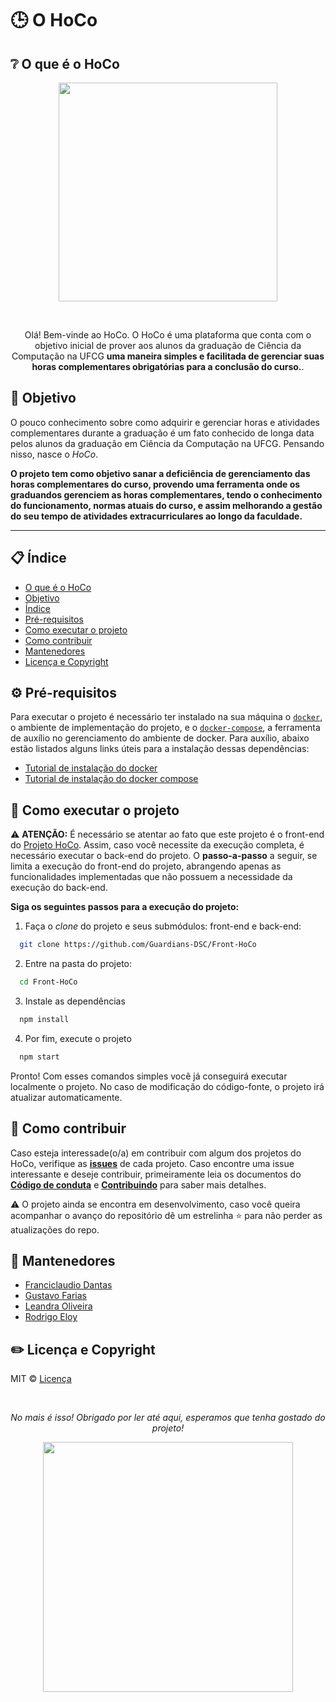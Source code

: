 # :clock3: O HoCo

## :grey_question: O que é o HoCo

<p align=center>
  <img width=350 src='https://user-images.githubusercontent.com/42751604/130678288-4c854469-6d06-4c23-ba23-c89b1fa7cde0.png'/>
</p>
<br/>

<div align='center'>
  <p>
  Olá! Bem-vinde ao HoCo. O HoCo é uma plataforma que conta com o objetivo inicial de  prover aos alunos da graduação de Ciência da Computação na UFCG <b> uma maneira simples e facilitada de gerenciar suas horas complementares obrigatórias para a conclusão do curso.</b>.
  </p>
</div>

## :dart: Objetivo

O pouco conhecimento sobre como adquirir e gerenciar horas e atividades complementares durante a graduação é um fato conhecido de longa data pelos alunos da graduação em Ciência da Computação na UFCG. Pensando nisso, nasce o _HoCo_.

**O projeto tem como objetivo sanar a deficiência de gerenciamento das horas complementares do curso, provendo uma ferramenta onde os graduandos gerenciem as horas complementares, tendo o conhecimento do funcionamento, normas atuais do curso, e assim melhorando a gestão do seu tempo de atividades extracurriculares ao longo da faculdade.**

---

## :clipboard: Índice

- [O que é o HoCo](#grey_question-o-que-é-o-hoco)
- [Objetivo](#dart-objetivo)
- [Índice](#clipboard-índice)
- [Pré-requisitos](#gear-pré-requisitos)
- [Como executar o projeto](#running-como-executar-o-projeto)
- [Como contribuir](#handshake-como-contribuir)
- [Mantenedores](#pushpin-mantenedores)
- [Licença e Copyright](#pencil2-licença-e-copyright)

## :gear: Pré-requisitos

Para executar o projeto é necessário ter instalado na sua máquina o [`docker`](https://docs.docker.com/get-docker/), o ambiente de implementação do projeto,  e o [`docker-compose`](https://docs.docker.com/compose/install/), a ferramenta de auxílio no gerenciamento do ambiente de docker. Para auxílio, abaixo estão listados alguns links úteis para a instalação dessas dependências:

- [Tutorial de instalação do docker](https://www.hostinger.com.br/tutoriais/install-docker-ubuntu)
- [Tutorial de instalação do docker compose](https://docs.docker.com/compose/install/)

## :running: Como executar o projeto

⚠️ **ATENÇÃO:** É necessário se atentar ao fato que este projeto é o front-end do  [Projeto HoCo](https://github.com/Guardians-DSC/HoCo). Assim, caso você necessite da execução completa, é necessário executar o back-end do projeto.
O **passo-a-passo** a seguir, se limita a execução do front-end do projeto, abrangendo apenas as funcionalidades implementadas que não possuem a necessidade da execução do back-end.


**Siga os seguintes passos para a execução do projeto:**

1. Faça o _clone_ do projeto e seus submódulos: front-end e back-end:

```bash
  git clone https://github.com/Guardians-DSC/Front-HoCo
```

2. Entre na pasta do projeto:

```bash
  cd Front-HoCo
```

3. Instale as dependências

```bash
  npm install
```

4. Por fim, execute o projeto

```bash
  npm start
```

Pronto! Com esses comandos simples você já conseguirá executar localmente o projeto. No caso de modificação do código-fonte, o projeto irá atualizar automaticamente.

## :handshake: Como contribuir

Caso esteja interessade(o/a) em contribuir com algum dos projetos do HoCo, verifique as [**issues**](https://github.com/Guardians-DSC/Front-HoCo/issues) de cada projeto. Caso encontre uma issue interessante e deseje contribuir, primeiramente leia os documentos do **[Código de conduta](https://github.com/Guardians-DSC/Front-HoCo/blob/main/CODE_OF_CONDUCT.md)** e **[Contribuindo](https://github.com/Guardians-DSC/Front-HoCo/blob/main/CONTRIBUTING.md)** para saber mais detalhes.

⚠️ O projeto ainda se encontra em desenvolvimento, caso você queira acompanhar o avanço do repositório dê um estrelinha ⭐ para não perder as atualizações do repo.

## :pushpin: Mantenedores

- [Franciclaudio Dantas](https://github.com/claudiodantas)
- [Gustavo Farias](https://github.com/GusttaFS)
- [Leandra Oliveira](https://github.com/LeandraOS)
- [Rodrigo Eloy](https://github.com/RodrigoEC)

## :pencil2: Licença e Copyright

MIT © [Licença](https://github.com/Guardians-DSC/Front-HoCo/blob/main/LICENSE)

<br/>
<div align=center>
  <p><i>No mais é isso! Obrigado por ler até aqui, esperamos que tenha gostado do projeto!</i></p>
  <img width=400 src='https://user-images.githubusercontent.com/42751604/125959482-99171781-d212-4bc2-af3c-1d0adcf813dd.gif'/>
</div>
